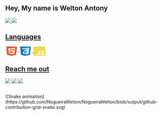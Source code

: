 ## Hey, My name is Welton Antony

<div>
  <a href="https://github.com/NogueiraWelton">
  <img height="180em" src="https://github-readme-stats.vercel.app/api?username=NogueiraWelton&show_icons=true&theme=dark&include_all_commits=true&count_private=true"/>
  <img height="180em" src="https://github-readme-stats.vercel.app/api/top-langs/?username=NogueiraWelton&layout=compact&langs_count=7&card_width=255&theme=dark"/>
</div>

## Languages
  
  <img align="center" alt="Welton-HTML" height="30" width="40" src="https://raw.githubusercontent.com/devicons/devicon/master/icons/html5/html5-original.svg">
  <img align="center" alt="Welton-CSS" height="30" width="40" src="https://raw.githubusercontent.com/devicons/devicon/master/icons/css3/css3-original.svg">
  <img align="center" alt="Welton-Js" height="30" width="40" src="https://raw.githubusercontent.com/devicons/devicon/master/icons/javascript/javascript-plain.svg">
  
## Reach me out
  
  <div>
    <a href="https://www.linkedin.com/in/NogueiraWelton" target="_blank"><img src="https://img.shields.io/badge/-LinkedIn-%230077B5?style=for-the-badge&logo=linkedin&logoColor=white" target="_blank"></a> 
    <a href = "mailto:welton.nogueira.dev@gmail.com"><img src="https://img.shields.io/badge/-Gmail-%23333?style=for-the-badge&logo=gmail&logoColor=white" target="_blank"></a>
    <a href="#" target="_blank"><img src="https://img.shields.io/badge/Discord-7289DA?style=for-the-badge&logo=discord&logoColor=white" target="_blank"></a> 
  </div>
  
  ##
  
  <div>
      ![Snake animation](https://github.com/NogueiraWelton/NogueiraWelton/blob/output/github-contribution-grid-snake.svg)
  </div>
